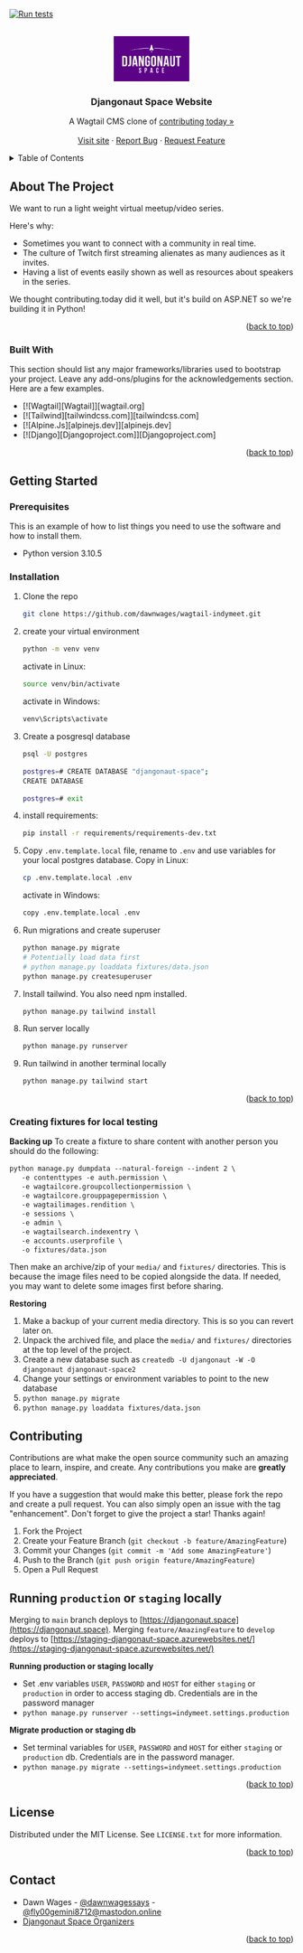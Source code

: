 <a name="readme-top"></a>
<!--
*** build from Best-README-Template.
-->



<!-- PROJECT SHIELDS -->
[![Run tests](https://github.com/djangonaut-space/wagtail-indymeet/actions/workflows/tests.yml/badge.svg)](https://github.com/djangonaut-space/wagtail-indymeet/actions/workflows/tests.yml)
<!-- [![Contributors][contributors-shield]][contributors-url]
[![Forks][forks-shield]][forks-url]
[![Stargazers][stars-shield]][stars-url]
[![Issues][issues-shield]][issues-url]
[![MIT License][license-shield]][license-url] -->



<!-- PROJECT LOGO -->
<br />
<div align="center">
  <a href="https://github.com/djangonaut-space/wagtail-indymeet/">
    <img src="indymeet/static/img/main-white-purple-background.png" alt="Djangonaut Space logo" height="80">
  </a>

  <h3 align="center">Djangonaut Space Website</h3>

  <p align="center">
    A Wagtail CMS clone of <a href="https://contributing.today">contributing today »</a>
    <br />
    <br />
    <a href="https://djangonaut.space">Visit site</a>
    ·
    <a href="https://github.com/djangonaut-space/wagtail-indymeet/issues/new">Report Bug</a>
    ·
    <a href="https://github.com/djangonaut-space/wagtail-indymeet/issues/new">Request Feature</a>
  </p>
</div>



<!-- TABLE OF CONTENTS -->
<details>
  <summary>Table of Contents</summary>
  <ol>
    <li>
      <a href="#about-the-project">About The Project</a>
      <ul>
        <li><a href="#built-with">Built With</a></li>
      </ul>
    </li>
    <li>
      <a href="#getting-started">Getting Started</a>
      <ul>
        <li><a href="#prerequisites">Prerequisites</a></li>
        <li><a href="#installation">Installation</a></li>
      </ul>
    </li>
    <li><a href="#usage">Usage</a></li>
    <li><a href="#contributing">Contributing</a></li>
    <li><a href="#license">License</a></li>
    <li><a href="#contact">Contact</a></li>
    <li><a href="#acknowledgments">Acknowledgments</a></li>
  </ol>
</details>



<!-- ABOUT THE PROJECT -->
## About The Project

We want to run a light weight virtual meetup/video series.

Here's why:
* Sometimes you want to connect with a community in real time.
* The culture of Twitch first streaming alienates as many audiences as it invites.
* Having a list of events easily shown as well as resources about speakers in the series.

We thought contributing.today did it well, but it's build on ASP.NET so we're building it in Python!

<p align="right">(<a href="#readme-top">back to top</a>)</p>



### Built With

This section should list any major frameworks/libraries used to bootstrap your project. Leave any add-ons/plugins for the acknowledgements section. Here are a few examples.

* [![Wagtail][Wagtail]][wagtail.org]
* [![Tailwind][tailwindcss.com]][tailwindcss.com]
* [![Alpine.Js][alpinejs.dev]][alpinejs.dev]
* [![Django][Djangoproject.com]][Djangoproject.com]

<p align="right">(<a href="#readme-top">back to top</a>)</p>



<!-- GETTING STARTED -->
## Getting Started


### Prerequisites

This is an example of how to list things you need to use the software and how to install them.
* Python version 3.10.5

### Installation

1. Clone the repo
   ```sh
   git clone https://github.com/dawnwages/wagtail-indymeet.git
   ```
2. create your virtual environment
   ```sh
   python -m venv venv
   ```
   activate in Linux:
   ```sh
   source venv/bin/activate
   ```
   activate in Windows:
   ```sh
   venv\Scripts\activate
   ```
3. Create a posgresql database
   ```sh
   psql -U postgres
   ```
   ```sh
   postgres=# CREATE DATABASE "djangonaut-space";
   CREATE DATABASE
   ```
   ```sh
   postgres=# exit
   ```
4. install requirements:
   ```sh
   pip install -r requirements/requirements-dev.txt
   ```

5. Copy `.env.template.local` file, rename to `.env` and use variables for your local postgres database.
   Copy in Linux:
   ```sh
   cp .env.template.local .env
   ```
   activate in Windows:
   ```sh
   copy .env.template.local .env
   ```
6. Run migrations and create superuser
   ```sh
   python manage.py migrate
   # Potentially load data first
   # python manage.py loaddata fixtures/data.json
   python manage.py createsuperuser
   ```
7. Install tailwind. You also need npm installed.
   ```sh
   python manage.py tailwind install
   ```
8. Run server locally
   ```sh
   python manage.py runserver
   ```
9. Run tailwind in another terminal locally
   ```sh
   python manage.py tailwind start
   ```

<p align="right">(<a href="#readme-top">back to top</a>)</p>

### Creating fixtures for local testing

**Backing up**
To create a fixture to share content with another person you should do the following:

```shell
python manage.py dumpdata --natural-foreign --indent 2 \
   -e contenttypes -e auth.permission \
   -e wagtailcore.groupcollectionpermission \
   -e wagtailcore.grouppagepermission \
   -e wagtailimages.rendition \
   -e sessions \
   -e admin \
   -e wagtailsearch.indexentry \
   -e accounts.userprofile \
   -o fixtures/data.json
```
Then make an archive/zip of your `media/` and `fixtures/` directories. This is because
the image files need to be copied alongside the data. If needed, you may want to delete
some images first before sharing.

**Restoring**

1. Make a backup of your current media directory. This is so you can revert later
on.
2. Unpack the archived file, and place the `media/` and `fixtures/` directories at the
top level of the project.
3. Create a new database such as ``createdb -U djangonaut -W -O djangonaut djangonaut-space2``
4. Change your settings or environment variables to point to the new database
5. ``python manage.py migrate``
6. ``python manage.py loaddata fixtures/data.json``


<!-- CONTRIBUTING -->
## Contributing

Contributions are what make the open source community such an amazing place to learn, inspire, and create. Any contributions you make are **greatly appreciated**.

If you have a suggestion that would make this better, please fork the repo and create a pull request. You can also simply open an issue with the tag "enhancement".
Don't forget to give the project a star! Thanks again!

1. Fork the Project
2. Create your Feature Branch (`git checkout -b feature/AmazingFeature`)
3. Commit your Changes (`git commit -m 'Add some AmazingFeature'`)
4. Push to the Branch (`git push origin feature/AmazingFeature`)
5. Open a Pull Request

## Running `production` or `staging` locally
Merging to `main` branch deploys to [https://djangonaut.space](https://djangonaut.space). Merging `feature/AmazingFeature` to `develop` deploys to [https://staging-djangonaut-space.azurewebsites.net/](https://staging-djangonaut-space.azurewebsites.net/)

**Running production or staging locally**
- Set .env variables `USER`, `PASSWORD` and `HOST` for either `staging` or `production` in order to access staging db. Credentials are in the password manager
- `python manage.py runserver --settings=indymeet.settings.production`

**Migrate production or staging db**
- Set terminal variables for `USER`, `PASSWORD` and `HOST` for either `staging` or `production` db. Credentials are in the password manager.
- `python manage.py migrate --settings=indymeet.settings.production`

<p align="right">(<a href="#readme-top">back to top</a>)</p>



<!-- LICENSE -->
## License

Distributed under the MIT License. See `LICENSE.txt` for more information.

<p align="right">(<a href="#readme-top">back to top</a>)</p>



<!-- CONTACT -->
## Contact

- Dawn Wages - [@dawnwagessays](https://twitter.com/dawnwagessays) - [@fly00gemini8712@mastodon.online](https://mastodon.online/@fly00gemini8712)
- [Djangonaut Space Organizers](mailto:contact@djangonaut.space)


<p align="right">(<a href="#readme-top">back to top</a>)</p>
